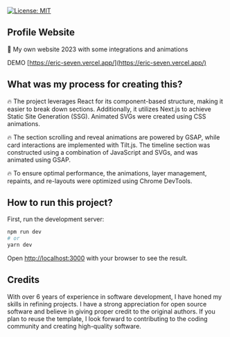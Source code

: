 [![License: MIT](https://img.shields.io/badge/License-MIT-yellow.svg)](https://opensource.org/licenses/MIT)

## Profile Website

 🚀 My own website 2023 with some integrations and animations

DEMO
 [https://eric-seven.vercel.app/](https://eric-seven.vercel.app/)

 ## What was my process for creating this?

🔥 The project leverages React for its component-based structure, making it easier to break down sections. Additionally, it utilizes Next.js to achieve Static Site Generation (SSG). Animated SVGs were created using CSS animations.

🔥 The section scrolling and reveal animations are powered by GSAP, while card interactions are implemented with Tilt.js. The timeline section was constructed using a combination of JavaScript and SVGs, and was animated using GSAP.

🔥 To ensure optimal performance, the animations, layer management, repaints, and re-layouts were optimized using Chrome DevTools.

## How to run this project?

First, run the development server:

```bash
npm run dev
# or
yarn dev
```

Open [http://localhost:3000](http://localhost:3000) with your browser to see the result.

## Credits

With over 6 years of experience in software development, I have honed my skills in refining projects. I have a strong appreciation for open source software and believe in giving proper credit to the original authors. If you plan to reuse the template, I look forward to contributing to the coding community and creating high-quality software.